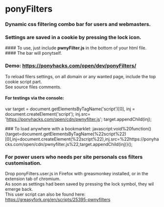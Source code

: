 # ponyFilters
### Dynamic css filtering combo bar for users and webmasters.
### Settings are saved in a cookie by pressing the lock icon.
#### To use, just include <b>pwnyFilter.js</b> in the bottom of your html file. <br>
#### The bar will ponytself.

### Demo: https://ponyhacks.com/open/dev/ponyFilters/ 

To reload filers settings, on all domain or any wanted page, include the top cookie script part. <br>
See source files comments.

#### For testings via the console:
var target = document.getElementsByTagName('script')[0],
inj = document.createElement('script');
inj.src= 'https://ponyhacks.com/open/cdn/pwnyfilter.js';
target.appendChild(inj);

### To load anywhere with a bookmarklet:
javascript:void%20function(){target=document.getElementsByTagName(%22script%22)[0],inj=document.createElement(%22script%22),inj.src=%22https://ponyhacks.com/open/cdn/pwnyfilter.js%22,target.appendChild(inj)}();

### For power users who needs per site personals css filters customisation.
Drop ponyFilters.user.js in Firefox with greasmonkey installed, or in the extension tab of chromium.<br>
As soon as settings had been saved by pressing the lock symbol, they wil emerge back.<br>
This user script can also be found here:<br> https://greasyfork.org/en/scripts/25395-pwnyfilters
